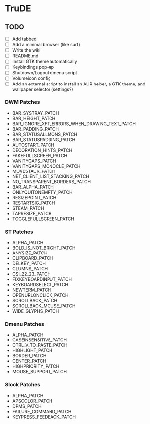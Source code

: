 # TruDE

## TODO
- [ ] Add tabbed
- [ ] Add a minimal browser (like surf)
- [ ] Write the wiki
- [ ] README.md
- [ ] Install GTK theme automatically
- [ ] Keybindings pop-up
- [ ] Shutdown/Logout dmenu script
- [ ] Volumeicon config
- [ ] Add an external script to install an AUR helper, a GTK theme, and wallpaper selector (settings?)

### DWM Patches
- BAR_SYSTRAY_PATCH
- BAR_HEIGHT_PATCH
- BAR_IGNORE_XFT_ERRORS_WHEN_DRAWING_TEXT_PATCH
- BAR_PADDING_PATCH
- BAR_STATUSALLMONS_PATCH
- BAR_STATUSPADDING_PATCH
- AUTOSTART_PATCH
- DECORATION_HINTS_PATCH
- FAKEFULLSCREEN_PATCH
- VANITYGAPS_PATCH
- VANITYGAPS_MONOCLE_PATCH
- MOVESTACK_PATCH
- NET_CLIENT_LIST_STACKING_PATCH
- NO_TRANSPARENT_BORDERS_PATCH
- BAR_ALPHA_PATCH
- ONLYQUITONEMPTY_PATCH
- RESIZEPOINT_PATCH
- RESTARTSIG_PATCH
- STEAM_PATCH
- TAPRESIZE_PATCH
- TOGGLEFULLSCREEN_PATCH

### ST Patches
- ALPHA_PATCH
- BOLD_IS_NOT_BRIGHT_PATCH
- ANYSIZE_PATCH
- CLIPBOARD_PATCH
- DELKEY_PATCH
- CLUMNS_PATCH
- CSI_22_23_PATCH
- FIXKEYBOARDINPUT_PATCH
- KEYBOARDSELECT_PATCH
- NEWTERM_PATCH
- OPENURLONCLICK_PATCH
- SCROLLBACK_PATCH
- SCROLLBACK_MOUSE_PATCH
- WIDE_GLYPHS_PATCH

### Dmenu Patches
- ALPHA_PATCH
- CASEINSENSITIVE_PATCH
- CTRL_V_TO_PASTE_PATCH
- HIGHLIGHT_PATCH
- BORDER_PATCH
- CENTER_PATCH
- HIGHPRIORITY_PATCH
- MOUSE_SUPPORT_PATCH

### Slock Patches
- ALPHA_PATCH
- APSCOLOR_PATCH
- DPMS_PATCH
- FAILURE_COMMAND_PATCH
- KEYPRESS_FEEDBACK_PATCH
